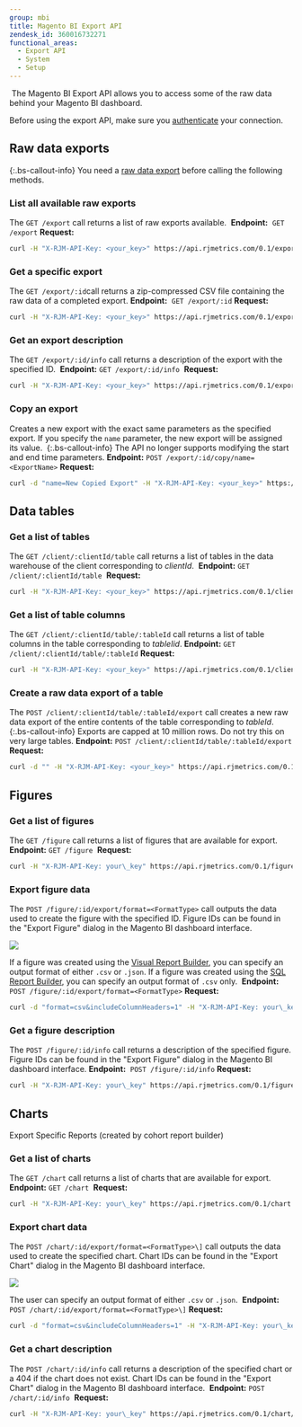 ```yaml
---
group: mbi
title: Magento BI Export API
zendesk_id: 360016732271
functional_areas:
  - Export API
  - System
  - Setup
---
```

​
The Magento BI Export API allows you to access some of the raw data behind your Magento BI dashboard.

Before using the export API, make sure you [authenticate](../docs/getting-started.md#authentication) your connection.

## Raw data exports

{:.bs-callout-info}
You need a [raw data export](https://docs.magento.com/mbi/tutorials/export-raw-data.html) before calling the following methods.

### List all available raw exports

The `GET /export` call returns a list of raw exports available.
​
**Endpoint:**
​
`GET /export`
​
**Request:**

```bash
curl -H "X-RJM-API-Key: <your_key>" https://api.rjmetrics.com/0.1/export
```

### Get a specific export

The `GET /export/:id`call returns a zip-compressed CSV file containing the raw data of a completed export.
​
**Endpoint:**
​
`GET /export/:id`
​
**Request:**

```bash
curl -H "X-RJM-API-Key: <your_key>" https://api.rjmetrics.com/0.1/export/51
```

### Get an export description

The `GET /export/:id/info` call returns a description of the export with the specified ID.
​
**Endpoint:**
​
`GET /export/:id/info`
​
**Request:**

```bash
curl -H "X-RJM-API-Key: <your_key>" https://api.rjmetrics.com/0.1/export/51/info
```

### Copy an export

Creates a new export with the exact same parameters as the specified export. If you specify the `name` parameter, the new export will be assigned its value.
​
{:.bs-callout-info}
The API no longer supports modifying the start and end time parameters.
​
**Endpoint:**
​
`POST /export/:id/copy/name=<ExportName>`
​
**Request:**

```bash
curl -d "name=New Copied Export" -H "X-RJM-API-Key: <your_key>" https://api.rjmetrics.com/0.1/export/51/copy
```

## Data tables

### Get a list of tables

The `GET /client/:clientId/table` call returns a list of tables in the data warehouse of the client corresponding to _clientId_.
​
**Endpoint:**
​
`GET /client/:clientId/table`
​
**Request:**

```bash
curl -H "X-RJM-API-Key: <your_key>" https://api.rjmetrics.com/0.1/client/12/table
```

### Get a list of table columns

The `GET /client/:clientId/table/:tableId` call returns a list of table columns in the table corresponding to _tableIid_.
​
**Endpoint:**
​
`GET /client/:clientId/table/:tableId`
​
**Request:**

```bash
curl -H "X-RJM-API-Key: <your_key>" https://api.rjmetrics.com/0.1/client/12/table/3
```

### Create a raw data export of a table

The `POST /client/:clientId/table/:tableId/export` call creates a new raw data export of the entire contents of the table corresponding to _tableId_.
​
{:.bs-callout-info}
Exports are capped at 10 million rows. Do not try this on very large tables.
​
**Endpoint:**
​
`POST /client/:clientId/table/:tableId/export`
​
**Request:**

```bash
curl -d "" -H "X-RJM-API-Key: <your_key>" https://api.rjmetrics.com/0.1/client/12/table/3/export
```

## Figures

### Get a list of figures

The `GET /figure` call returns a list of figures that are available for export.
​
**Endpoint:**
​
`GET /figure`
​
**Request:**

```bash
curl -H "X-RJM-API-Key: your\_key" https://api.rjmetrics.com/0.1/figure
```

### Export figure data

The `POST /figure/:id/export/format=<FormatType>` call outputs the data used to create the figure with the specified ID. Figure IDs can be found in the "Export Figure" dialog in the Magento BI dashboard interface.

![](../docs/images/figure-id.png)

If a figure was created using the [Visual Report Builder](https://docs.magento.com/mbi/data-user/reports/ess-rpt-build-visual.html), you can specify an output format of either `.csv` or `.json`. If a figure was created using the [SQL Report Builder](https://docs.magento.com/mbi/data-analyst/dev-reports/sql-rpt-bldr.html), you can specify an output format of `.csv` only.
​
**Endpoint:**
​
`POST /figure/:id/export/format=<FormatType>`
​
**Request:**

```bash
curl -d "format=csv&includeColumnHeaders=1" -H "X-RJM-API-Key: your\_key" https://api.rjmetrics.com/0.1/figure/360531/export
```

### Get a figure description

The `POST /figure/:id/info` call returns a description of the specified figure. Figure IDs can be found in the "Export Figure" dialog in the Magento BI dashboard interface.
​
**Endpoint:**
​
`POST /figure/:id/info`
​
**Request:**

```bash
curl -H "X-RJM-API-Key: your\_key" https://api.rjmetrics.com/0.1/figure/360531/info
```

## Charts

Export Specific Reports (created by cohort report builder)

### Get a list of charts

The `GET /chart` call returns a list of charts that are available for export.
​
**Endpoint:**
​
`GET /chart`
​
**Request:**

```bash
curl -H "X-RJM-API-Key: your\_key" https://api.rjmetrics.com/0.1/chart
```

### Export chart data

The `POST /chart/:id/export/format=<FormatType>\]` call outputs the data used to create the specified chart. Chart IDs can be found in the "Export Chart" dialog in the Magento BI dashboard interface.

![](../docs/images/chart-id.png)

The user can specify an output format of either `.csv` or `.json`.
​
**Endpoint:**
​
`POST /chart/:id/export/format=<FormatType>\]`
​
**Request:**

```bash
curl -d "format=csv&includeColumnHeaders=1" -H "X-RJM-API-Key: your\_key" https://api.rjmetrics.com/0.1/chart/2038112/export
```

### Get a chart description

The `POST /chart/:id/info` call returns a description of the specified chart or a 404 if the chart does not exist. Chart IDs can be found in the "Export Chart" dialog in the Magento BI dashboard interface.
​
**Endpoint:**
​
`POST /chart/:id/info`
​
**Request:**

```bash
curl -H "X-RJM-API-Key: your\_key" https://api.rjmetrics.com/0.1/chart/2038112/info
```
